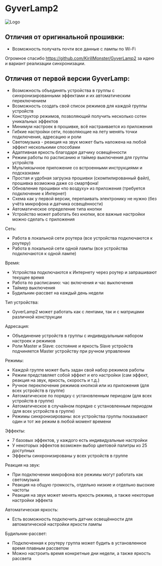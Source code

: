 # GyverLamp2
![Logo](/docs/banner2.png)

## Отличия от оригинальной прошивки:
- Возможность получать почти все данные с лампы по Wi-Fi

Огромное спасибо https://github.com/KirillMonster/GyverLamp2 за идею и вариант реализации синхронизации.

## Отличия от первой версии GyverLamp:
- Возможность объединять устройства в группы с синхронизированными эффектами и их автоматическим переключением
- Возможность создать свой список режимов для каждой группы устройств
- Конструктор режимов, позволяющий получить несколько сотен уникальных эффектов
- Минимум настроек в прошивке, всё настраивается из приложения
- Гибкие настройки сети, позволяющие на лету менять точки подключения, адресацию и роли
- Светомузыка - реакция на звук может быть наложена на любой эффект несколькими способами
- Адаптивная яркость благодаря датчику освещённости
- Режим работы по расписанию и таймер выключения для группы устройств
- Мультиязычное приложение со встроенными инструкциями и подсказками
- Простая и удобная загрузка прошивки (скомпилированный файл), прошивка возможна даже со смартфона!
- Обновление прошивки «по воздуху» из приложения (требуется подключение к Интернет)
- Схема как у первой версии, перепаивать электронику не нужно (без учёта микрофона и датчика освещённости)
- Автоматическое определение типа кнопки
- Устройство может работать без кнопки, все важные настройки можно сделать с приложения

Сеть:
- Работа в локальной сети роутера (все устройства подключаются к роутеру)
- Работа в локальной сети одной лампы (все устройства подключаются к одной лампе)

Время:
- Устройства подключаются к Интернету через роутер и запрашивают текущее время
- Работа по расписанию: час включения и час выключения
- Таймер выключения
- Будильник-рассвет на каждый день недели

Тип устройства:
- GyverLamp2 может работать как с лентами, так и с матрицами различной конструкции

Адресация:
- Объединение устройств в группы с индивидуальным набором настроек и режимов
- Роли Master и Slave: состояние и яркость Slave устройств подчиняется Master устройству при ручном управлении

Режимы:
- Каждой группе может быть задан свой набор режимов работы
- Режим представляет собой эффект и его настройки (сам эффект, реакция на звук, яркость, скорость и т.д.)
- Ручное переключение режимов кнопкой или из приложения (для всех устройств в группе)
- Автоматическое по порядку с установленным периодом (для всех устройств в группе)
- Автоматическое в случайном порядке с установленным периодом (для всех устройств в группе)
- Режимы синхронизированы: все устройства группы показывают один и тот же режим в любой момент времени

Эффекты:
- 7 базовых эффектов, у каждого есть индивидуальные настройки
- У некоторых эффектов возможен выбор цветовой палитры из 25 доступных
- Эффекты синхронизированы у всех устройств в группе

Реакция на звук:
- При подключении микрофона все режимы могут работать как светомузыка
- Реакция на общую громкость, отдельно низкие и отдельно высокие частоты
- Реакция на звук может менять яркость режима, а также некоторые настройки эффекта

Автоматическая яркость:
- Есть возможность подключить датчик освещённости для автоматической настройки яркости лампы

Будильник-рассвет:
- Подключенная к роутеру группа может будить в установленное время плавным рассветом
- Можно настроить время конкретные дни недели, а также яркость рассвета